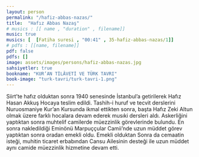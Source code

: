 ```yaml
---
layout: person
permalink: "/hafiz-abbas-nazas/"
title:  "Hafız Abbas Nazaş"
# musics : [[ name , "duration" , filename]]
music: true
musics: [  [Fatiha suresi , "00:41" , 35-hafiz-abbas-nazas/1]]
# pdfs : [[name, filename]]
pdf: false
pdfs: []
image: assets/images/persons/hafiz-abbas-nazas.jpg
sahsiyetler: true
bookname: "KUR’AN TİLÂVETİ VE TÜRK TAVRI"
book-image: "turk-tavri/turk-tavri-1.png"
---
```


Siirt’te hafız olduktan sonra 1940 senesinde İstanbul’a getirilerek Hafız Hasan Akkuş Hocaya teslim edildi. Tashih-i huruf ve tecvit derslerini Nuruosmaniye Kur’an Kursunda ikmal ettikten sonra, başta Hafız Zeki Altun olmak üzere farklı hocalara devam ederek musıki dersleri aldı. 
Askerliğini yaptıktan sonra muhtelif camilerde müezzinlik görevlerinde bulundu. En sonra nakledildiği Eminönü Marpuççular Camii’nde uzun müddet görev yaptıktan sonra oradan emekli oldu. 
Emekli olduktan Sonra da cemaatin isteği, muhitin ticaret erbabından Cansu Ailesinin desteği ile uzun müddet aynı camide müezzinlik hizmetine devam etti. 
